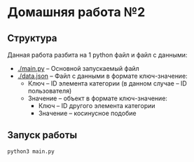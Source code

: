 # Домашняя работа №2

## Структура
Данная работа разбита на 1 python файл и файл с данными:
* [./main.py](./main.py) – Основной запускаемый файл
* [./data.json](./data.json) – Файл с данными в формате ключ-значение:
    * Ключ – ID элемента категории (в данном случае – ID пользователя)
    * Значение – объект в формате ключ-значение:
        * Ключ – ID другого элемента категории
        * Значение – косинусное подобие

## Запуск работы
```shell
python3 main.py
```
